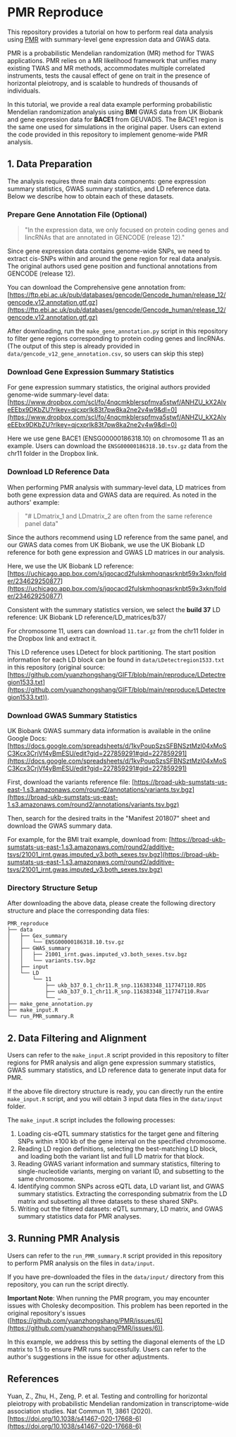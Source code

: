 # PMR Reproduce

This repository provides a tutorial on how to perform real data analysis using [PMR](https://github.com/yuanzhongshang/PMR) with summary-level gene expression data and GWAS data. 

PMR is a probabilistic Mendelian randomization (MR) method for TWAS applications. PMR relies on a MR likelihood framework that unifies many existing TWAS and MR methods, accommodates multiple correlated instruments, tests the causal effect of gene on trait in the presence of horizontal pleiotropy, and is scalable to hundreds of thousands of individuals. 

In this tutorial, we provide a real data example performing probabilistic Mendelian randomization analysis using **BMI** GWAS data from UK Biobank and gene expression data for **BACE1** from GEUVADIS. The BACE1 region is the same one used for simulations in the original paper. Users can extend the code provided in this repository to implement genome-wide PMR analysis.

## 1. Data Preparation

The analysis requires three main data components: gene expression summary statistics, GWAS summary statistics, and LD reference data. Below we describe how to obtain each of these datasets.

### Prepare Gene Annotation File (Optional)

> "In the expression data, we only focused on protein coding genes and lincRNAs that are annotated in GENCODE (release 12)."

Since gene expression data contains genome-wide SNPs, we need to extract cis-SNPs within and around the gene region for real data analysis. The original authors used gene position and functional annotations from GENCODE (release 12).

You can download the Comprehensive gene annotation from: [https://ftp.ebi.ac.uk/pub/databases/gencode/Gencode_human/release_12/gencode.v12.annotation.gtf.gz](https://ftp.ebi.ac.uk/pub/databases/gencode/Gencode_human/release_12/gencode.v12.annotation.gtf.gz)

After downloading, run the `make_gene_annotation.py` script in this repository to filter gene regions corresponding to protein coding genes and lincRNAs. (The output of this step is already provided in `data/gencode_v12_gene_annotation.csv`, so users can skip this step)

### Download Gene Expression Summary Statistics

For gene expression summary statistics, the original authors provided genome-wide summary-level data: [https://www.dropbox.com/scl/fo/4nqcmkblerspfmva5stwf/ANHZU_kX2AlveEEbx9DKbZU?rlkey=qjcxprlk83t7pw8ka2ne2v4w9&dl=0](https://www.dropbox.com/scl/fo/4nqcmkblerspfmva5stwf/ANHZU_kX2AlveEEbx9DKbZU?rlkey=qjcxprlk83t7pw8ka2ne2v4w9&dl=0)

Here we use gene BACE1 (ENSG00000186318.10) on chromosome 11 as an example. Users can download the `ENSG00000186318.10.tsv.gz` data from the chr11 folder in the Dropbox link.

### Download LD Reference Data

When performing PMR analysis with summary-level data, LD matrices from both gene expression data and GWAS data are required. As noted in the authors' example:

> "# LDmatrix_1 and LDmatrix_2 are often from the same reference panel data"

Since the authors recommend using LD reference from the same panel, and our GWAS data comes from UK Biobank, we use the UK Biobank LD reference for both gene expression and GWAS LD matrices in our analysis.

Here, we use the UK Biobank LD reference: [https://uchicago.app.box.com/s/jqocacd2fulskmhoqnasrknbt59x3xkn/folder/234629250877](https://uchicago.app.box.com/s/jqocacd2fulskmhoqnasrknbt59x3xkn/folder/234629250877)

Consistent with the summary statistics version, we select the **build 37** LD reference: UK Biobank LD reference/LD_matrices/b37/

For chromosome 11, users can download `11.tar.gz` from the chr11 folder in the Dropbox link and extract it.

This LD reference uses LDetect for block partitioning. The start position information for each LD block can be found in `data/LDetectregion1533.txt` in this repository (original source: [https://github.com/yuanzhongshang/GIFT/blob/main/reproduce/LDetectregion1533.txt](https://github.com/yuanzhongshang/GIFT/blob/main/reproduce/LDetectregion1533.txt)).

### Download GWAS Summary Statistics

UK Biobank GWAS summary data information is available in the online Google Docs: [https://docs.google.com/spreadsheets/d/1kvPoupSzsSFBNSztMzl04xMoSC3Kcx3CrjVf4yBmESU/edit?gid=227859291#gid=227859291](https://docs.google.com/spreadsheets/d/1kvPoupSzsSFBNSztMzl04xMoSC3Kcx3CrjVf4yBmESU/edit?gid=227859291#gid=227859291)

First, download the variants reference file: [https://broad-ukb-sumstats-us-east-1.s3.amazonaws.com/round2/annotations/variants.tsv.bgz](https://broad-ukb-sumstats-us-east-1.s3.amazonaws.com/round2/annotations/variants.tsv.bgz)

Then, search for the desired traits in the "Manifest 201807" sheet and download the GWAS summary data.

For example, for the BMI trait example, download from: [https://broad-ukb-sumstats-us-east-1.s3.amazonaws.com/round2/additive-tsvs/21001_irnt.gwas.imputed_v3.both_sexes.tsv.bgz](https://broad-ukb-sumstats-us-east-1.s3.amazonaws.com/round2/additive-tsvs/21001_irnt.gwas.imputed_v3.both_sexes.tsv.bgz)

### Directory Structure Setup

After downloading the above data, please create the following directory structure and place the corresponding data files:

```
PMR_reproduce
├── data
│   ├── Gex_summary
│   │   └── ENSG00000186318.10.tsv.gz
│   ├── GWAS_summary
│   │   ├── 21001_irnt.gwas.imputed_v3.both_sexes.tsv.bgz
│   │   └── variants.tsv.bgz
│   ├── input
│   └── LD
│       └── 11
│           ├── ukb_b37_0.1_chr11.R_snp.116383348_117747110.RDS
│           ├── ukb_b37_0.1_chr11.R_snp.116383348_117747110.Rvar
│           └── …
├── make_gene_annotation.py
├── make_input.R
└── run_PMR_summary.R
```

## 2. Data Filtering and Alignment

Users can refer to the `make_input.R` script provided in this repository to filter regions for PMR analysis and align gene expression summary statistics, GWAS summary statistics, and LD reference data to generate input data for PMR.

If the above file directory structure is ready, you can directly run the entire `make_input.R` script, and you will obtain 3 input data files in the `data/input` folder.

The `make_input.R` script includes the following processes:

1. Loading cis-eQTL summary statistics for the target gene and filtering SNPs within ±100 kb of the gene interval on the specified chromosome.
2. Reading LD region definitions, selecting the best-matching LD block, and loading both the variant list and full LD matrix for that block.
3. Reading GWAS variant information and summary statistics, filtering to single-nucleotide variants, merging on variant ID, and subsetting to the same chromosome.
4. Identifying common SNPs across eQTL data, LD variant list, and GWAS summary statistics. Extracting the corresponding submatrix from the LD matrix and subsetting all three datasets to these shared SNPs.
5. Writing out the filtered datasets: eQTL summary, LD matrix, and GWAS summary statistics data for PMR analyses.

## 3. Running PMR Analysis

Users can refer to the `run_PMR_summary.R` script provided in this repository to perform PMR analysis on the files in `data/input`.

If you have pre-downloaded the files in the `data/input/` directory from this repository, you can run the script directly.

**Important Note**: When running the PMR program, you may encounter issues with Cholesky decomposition. This problem has been reported in the original repository's issues ([https://github.com/yuanzhongshang/PMR/issues/6](https://github.com/yuanzhongshang/PMR/issues/6)).

In this example, we address this by setting the diagonal elements of the LD matrix to 1.5 to ensure PMR runs successfully. Users can refer to the author's suggestions in the issue for other adjustments.

## References

Yuan, Z., Zhu, H., Zeng, P. et al. Testing and controlling for horizontal pleiotropy with probabilistic Mendelian randomization in transcriptome-wide association studies. Nat Commun 11, 3861 (2020). [https://doi.org/10.1038/s41467-020-17668-6](https://doi.org/10.1038/s41467-020-17668-6)
